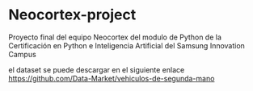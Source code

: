 # Neocortex-project
Proyecto final del equipo Neocortex del modulo de Python de la Certificación en Python  e Inteligencia Artificial del Samsung Innovation Campus

el dataset se puede descargar en el siguiente enlace https://github.com/Data-Market/vehiculos-de-segunda-mano